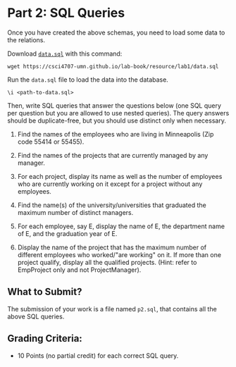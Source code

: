 # Part 2: SQL Queries

Once you have created the above schemas, you need to load some data to the relations. 

Download [`data.sql`](./resource/data.sql) with this command:

<pre><code>wget https://csci4707-umn.github.io/lab-book/resource/lab1/data.sql</code></pre>

Run the `data.sql` file to load the data into the database.

<pre><code>\i &#60;path-to-data.sql&#62;</code></pre>

Then, write SQL queries that answer the questions below (one SQL query per question but you are allowed to use nested queries). The query answers should be duplicate-free, but you should use distinct only when necessary.

1. Find the names of the employees who are living in Minneapolis (Zip code 55414 or 55455).

2. Find the names of the projects that are currently managed by any manager.

3. For each project, display its name as well as the number of employees who are currently working on it except for a project without any employees.

4. Find the name(s) of the university/universities that graduated the maximum number of distinct managers.

5. For each employee, say E, display the name of E, the department name of E, and the graduation year of E.

6. Display the name of the project that has the maximum number of different employees who worked/"are working" on it. If more than one project qualify, display all the qualified projects. (Hint: refer to EmpProject only and not ProjectManager).

## What to Submit?
The submission of your work is a file named `p2.sql`, that contains all the above SQL queries.

## Grading Criteria:
- 10 Points (no partial credit) for each correct SQL query.